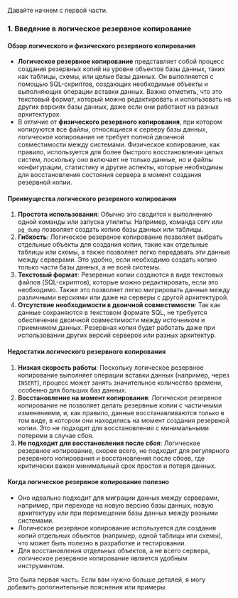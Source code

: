 Давайте начнем с первой части.

### 1. **Введение в логическое резервное копирование**

#### Обзор логического и физического резервного копирования

- **Логическое резервное копирование** представляет собой процесс создания резервных копий на уровне объектов базы данных, таких как таблицы, схемы, или целые базы данных. Он выполняется с помощью SQL-скриптов, создающих необходимые объекты и выполняющих операции вставки данных. Важно отметить, что это текстовый формат, который можно редактировать и использовать на других версиях базы данных, даже если они работают на разных архитектурах.
- В отличие от **физического резервного копирования**, при котором копируются все файлы, относящиеся к серверу базы данных, логическое копирование не требует полной двоичной совместимости между системами. Физическое копирование, как правило, используется для более быстрого восстановления целых систем, поскольку оно включает не только данные, но и файлы конфигурации, статистику и другие аспекты, которые необходимы для восстановления состояния сервера в момент создания резервной копии.

#### Преимущества логического резервного копирования

1. **Простота использования**: Обычно это сводится к выполнению одной команды или запуска утилиты. Например, команда `COPY` или `pg_dump` позволяет создать копию базы данных или таблицы.
2. **Гибкость**: Логическое резервное копирование позволяет выбрать отдельные объекты для создания копии, такие как отдельные таблицы или схемы, а также позволяет легко передавать эти данные между серверами. Это удобно, если необходимо создать копию только части базы данных, а не всей системы.
3. **Текстовый формат**: Резервные копии создаются в виде текстовых файлов (SQL-скриптов), которые можно редактировать, если это необходимо. Также это позволяет легко мигрировать данные между различными версиями или даже на серверы с другой архитектурой.
4. **Отсутствие необходимости в двоичной совместимости**: Так как данные сохраняются в текстовом формате SQL, не требуется обеспечение двоичной совместимости между источником и приемником данных. Резервная копия будет работать даже при использовании других версий серверов или разных архитектур.

#### Недостатки логического резервного копирования

1. **Низкая скорость работы**: Поскольку логическое резервное копирование выполняет операции вставки данных (например, через `INSERT`), процесс может занять значительное количество времени, особенно для больших баз данных.
2. **Восстановление на момент копирования**: Логическое резервное копирование не позволяет делать резервные копии с частичными изменениями, и, как правило, данные восстанавливаются только в том виде, в котором они находились на момент создания резервной копии. Это не подходит для восстановления с минимальными потерями в случае сбоя.
3. **Не подходит для восстановления после сбоя**: Логическое резервное копирование, скорее всего, не подходит для регулярного резервного копирования и восстановления после сбоев, где критически важен минимальный срок простоя и потеря данных.

#### Когда логическое резервное копирование полезно

- Оно идеально подходит для миграции данных между серверами, например, при переходе на новую версию базы данных, новую архитектуру или при перемещении базы данных между разными системами.
- Логическое резервное копирование используется для создания копий отдельных объектов (например, одной таблицы или схемы), что может быть полезно в разработке и тестировании.
- Для восстановления отдельных объектов, а не всего сервера, логическое резервное копирование является удобным инструментом.

Это была первая часть. Если вам нужно больше деталей, я могу добавить дополнительные пояснения или примеры.
